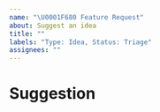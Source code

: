 ```yaml
---
name: "\U0001F680 Feature Request"
about: Suggest an idea
title: ""
labels: "Type: Idea, Status: Triage"
assignees: ""
---
```


# Suggestion
